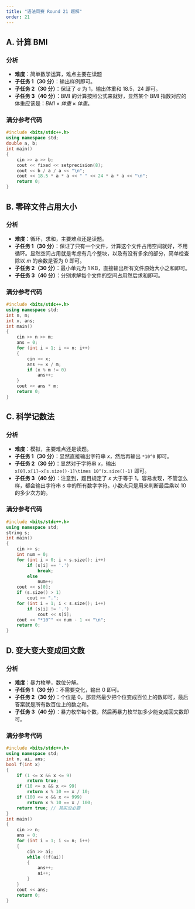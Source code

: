 ```yaml
---
title: "语法周赛 Round 21 题解"
order: 21
---
```


## A. 计算 BMI

### 分析

- **难度**：简单数学运算，难点主要在读题
- **子任务 1（30 分）**：输出样例即可。
- **子任务 2（30 分）**：保证了 $a$ 为 1，输出体重和 $18.5$，$24$ 即可。
- **子任务 3（40 分）**：BMI 的计算按照公式来就好，显然某个 BMI 指数对应的体重应该是：$BMI\times 体重\times 体重$。

### 满分参考代码

```cpp
#include <bits/stdc++.h>
using namespace std;
double a, b;
int main()
{
    cin >> a >> b;
    cout << fixed << setprecision(8);
    cout << b / a / a << "\n";
    cout << 18.5 * a * a << " " << 24 * a * a << "\n";
    return 0;
}
```

## B. 零碎文件占用大小

### 分析

- **难度**：循环，求和，主要难点还是读题。
- **子任务 1（30 分）**：保证了只有一个文件，计算这个文件占用空间就好，不用循环。显然空间占用就是考虑有几个整块，以及有没有多余的部分，简单检查除以 $m$ 的余数是否为 $0$ 即可。
- **子任务 2（30 分）**：最小单元为 $1$ KB，直接输出所有文件原始大小之和即可。
- **子任务 3（40 分）**：分别求解每个文件的空间占用然后求和即可。

### 满分参考代码

```cpp
#include <bits/stdc++.h>
using namespace std;
int n, m;
int x, ans;
int main()
{
    cin >> n >> m;
    ans = 0;
    for (int i = 1; i <= n; i++)
    {
        cin >> x;
        ans += x / m;
        if (x % m != 0)
            ans++;
    }
    cout << ans * m;
    return 0;
}
```

## C. 科学记数法

### 分析

- **难度**：模拟，主要难点还是读题。
- **子任务 1（30 分）**：显然直接输出字符串 $x$，然后再输出 `*10^0` 即可。
- **子任务 2（30 分）**：显然对于字符串 $x$，输出 `x[0].x[1]~x[s.size()-1]\times 10^(x.size()-1)` 即可。
- **子任务 3（40 分）**：注意到，题目规定了 $x$ 大于等于 $1$。容易发现，不管怎么样，都会输出字符串 $s$ 中的所有数字字符。小数点只是用来判断最后乘以 $10$ 的多少次方的。

### 满分参考代码

```cpp
#include <bits/stdc++.h>
using namespace std;
string s;
int main()
{
    cin >> s;
    int num = 0;
    for (int i = 0; i < s.size(); i++)
        if (s[i] == '.')
            break;
        else
            num++;
    cout << s[0];
    if (s.size() > 1)
        cout << ".";
    for (int i = 1; i < s.size(); i++)
        if (s[i] != '.')
            cout << s[i];
    cout << "*10^" << num - 1 << "\n";
    return 0;
}
```


## D. 变大变大变成回文数

### 分析

- **难度**：暴力枚举，数位分解。
- **子任务 1（30 分）**：不需要变化，输出 $0$ 即可。
- **子任务 2（30 分）**：个位是 $0$，那显然最少把个位变成百位上的数即可，最后答案就是所有数百位上的数之和。
- **子任务 3（40 分）**：暴力枚举每个数，然后再暴力枚举加多少能变成回文数即可。

### 满分参考代码

```cpp
#include <bits/stdc++.h>
using namespace std;
int n, ai, ans;
bool f(int x)
{
    if (1 <= x && x <= 9)
        return true;
    if (10 <= x && x <= 99)
        return x % 10 == x / 10;
    if (100 <= x && x <= 999)
        return x % 10 == x / 100;
    return true; // 其实没必要
}
int main()
{
    cin >> n;
    ans = 0;
    for (int i = 1; i <= n; i++)
    {
        cin >> ai;
        while (!f(ai))
        {
            ans++;
            ai++;
        }
    }
    cout << ans;
    return 0;
}
```